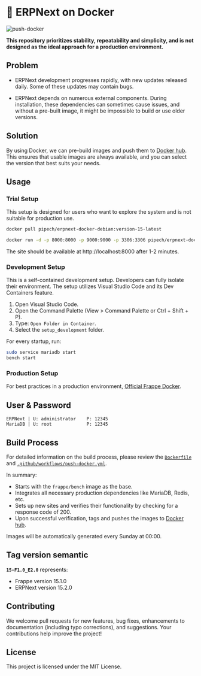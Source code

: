 # :whale: ERPNext on Docker

![push-docker](https://github.com/pipech/erpnext-docker-debian/actions/workflows/push-docker.yml/badge.svg)

**This repository prioritizes stability, repeatability and simplicity, and is not designed as the ideal approach for a production environment.**

## Problem

- ERPNext development progresses rapidly, with new updates released daily. Some of these updates may contain bugs.

- ERPNext depends on numerous external components. During installation, these dependencies can sometimes cause issues, and without a pre-built image, it might be impossible to build or use older versions.

## Solution

By using Docker, we can pre-build images and push them to [Docker hub](https://hub.docker.com/r/pipech/erpnext-docker-debian/). This ensures that usable images are always available, and you can select the version that best suits your needs.

## Usage

### Trial Setup

This setup is designed for users who want to explore the system and is not suitable for production use.

```sh
docker pull pipech/erpnext-docker-debian:version-15-latest

docker run -d -p 8000:8000 -p 9000:9000 -p 3306:3306 pipech/erpnext-docker-debian:version-15-latest
```

The site should be available at http://localhost:8000 after 1-2 minutes.

### Development Setup

This is a self-contained development setup. Developers can fully isolate their environment. The setup utilizes Visual Studio Code and its Dev Containers feature.

1. Open Visual Studio Code.
1. Open the Command Palette (View > Command Palette or Ctrl + Shift + P).
1. Type: `Open Folder in Container`.
1. Select the `setup_development` folder.

For every startup, run:

```sh
sudo service mariadb start
bench start
```

### Production Setup

For best practices in a production environment, [Official Frappe Docker](https://github.com/frappe/frappe_docker).

## User & Password

```
ERPNext | U: administrator    P: 12345
MariaDB | U: root             P: 12345
```

## Build Process

For detailed information on the build process, please review the [`Dockerfile`](./Dockerfile) and [`.github/workflows/push-docker.yml`](./.github/workflows/push-docker.yml).

In summary:

- Starts with the `frappe/bench` image as the base.
- Integrates all necessary production dependencies like MariaDB, Redis, etc.
- Sets up new sites and verifies their functionality by checking for a response code of 200.
- Upon successful verification, tags and pushes the images to [Docker hub](https://hub.docker.com/r/pipech/erpnext-docker-debian/).

Images will be automatically generated every Sunday at 00:00.

## Tag version semantic

**`15-F1.0_E2.0`** represents:

- Frappe version 15.1.0
- ERPNext version 15.2.0

## Contributing

We welcome pull requests for new features, bug fixes, enhancements to documentation (including typo corrections), and suggestions. Your contributions help improve the project!

## License

This project is licensed under the MIT License.

